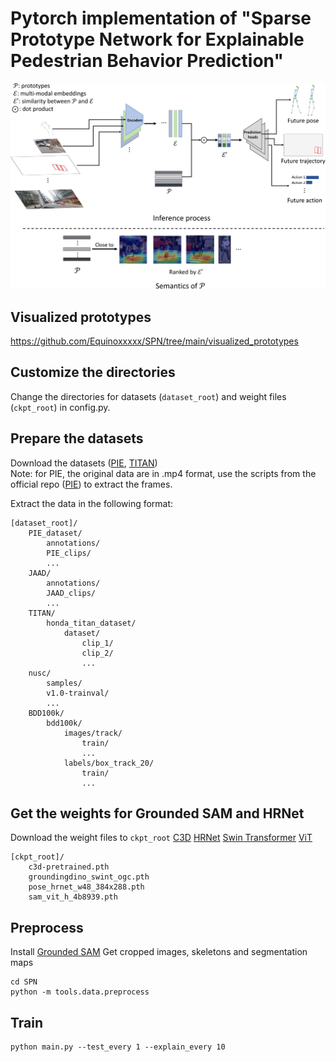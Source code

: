 # Pytorch implementation of "Sparse Prototype Network for Explainable Pedestrian Behavior Prediction"
<img src="https://github.com/Equinoxxxxx/SPN/blob/main/fig2.png">

## Visualized prototypes
https://github.com/Equinoxxxxx/SPN/tree/main/visualized_prototypes 

## Customize the directories
Change the directories for datasets (```dataset_root```) and weight files (```ckpt_root```) in config.py.

## Prepare the datasets
Download the datasets ([PIE](https://github.com/aras62/PIEPredict?tab=readme-ov-file#PIE_dataset), [TITAN](https://usa.honda-ri.com/titan))  
Note: for PIE, the original data are in .mp4 format, use the scripts from the official repo ([PIE](https://github.com/aras62/PIEPredict?tab=readme-ov-file#PIE_dataset)) to extract the frames.

Extract the data in the following format:
```
[dataset_root]/
    PIE_dataset/
        annotations/
        PIE_clips/
        ...
    JAAD/
        annotations/
        JAAD_clips/
        ...
    TITAN/
        honda_titan_dataset/
            dataset/
                clip_1/
                clip_2/
                ...
    nusc/
        samples/
        v1.0-trainval/
        ...
    BDD100k/
        bdd100k/
            images/track/
                train/
                ...
            labels/box_track_20/
                train/
                ...
```
## Get the weights for Grounded SAM and HRNet
Download the weight files to ```ckpt_root```
[C3D](https://drive.google.com/file/d/19NWziHWh1LgCcHU34geoKwYezAogv9fX/view?usp=sharing)
[HRNet](https://drive.google.com/open?id=1UoJhTtjHNByZSm96W3yFTfU5upJnsKiS)
[Swin Transformer](https://github.com/IDEA-Research/GroundingDINO/releases/download/v0.1.0-alpha/groundingdino_swint_ogc.pth)
[ViT](https://dl.fbaipublicfiles.com/segment_anything/sam_vit_h_4b8939.pth)
```
[ckpt_root]/
    c3d-pretrained.pth
    groundingdino_swint_ogc.pth
    pose_hrnet_w48_384x288.pth
    sam_vit_h_4b8939.pth
```

## Preprocess
Install [Grounded SAM](https://github.com/IDEA-Research/Grounded-Segment-Anything?tab=readme-ov-file#install-without-docker)
Get cropped images, skeletons and segmentation maps
```
cd SPN
python -m tools.data.preprocess
```

## Train
```
python main.py --test_every 1 --explain_every 10
```

